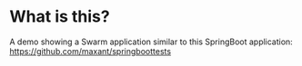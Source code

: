 # What is this?

A demo showing a Swarm application similar to this SpringBoot application: 
https://github.com/maxant/springboottests